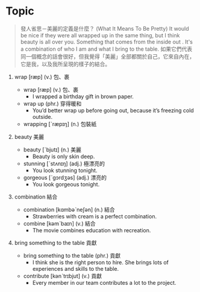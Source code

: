 # Topic

> 發人省思－美麗的定義是什麼？ (What It Means To Be Pretty)
> It would be nice if they were all wrapped up in the same thing, but I think beauty is all over you. Something that comes from the inside out . It's a combination of who I am and what I bring to the table.
> 如果它們代表同一個概念的話會很好，但我覺得「美麗」全部都關於自己，它來自內在，它是我，以及我所呈現的樣子的結合。

1. wrap  [ræp]  (v.)  包、裹
    * wrap  [ræp]  (v.)  包、裹
        - I wrapped a birthday gift in brown paper.
    *  wrap up  (phr.)  穿得暖和
        - You’d better wrap up before going out, because it’s freezing cold outside.
    * wrapping  [ˋræpɪŋ]  (n.)  包裝紙

2. beauty  美麗
    * beauty  [ˋbjutɪ]  (n.)  美麗
        -  Beauty is only skin deep.
    * stunning  [ˋstʌnɪŋ]  (adj.)  極漂亮的
        - You look stunning tonight.
    * gorgeous  [ˋgɔrdʒəs]  (adj.)  漂亮的
        - You look gorgeous tonight.

3. combination  結合
    * combination  [kɑmbəˋneʃən]  (n.)  結合
        -  Strawberries with cream is a perfect combination.
    * combine  [kəmˋbaɪn]  (v.)  結合
        - The movie combines education with recreation.

4. bring something to the table  貢獻
    * bring something to the table  (phr.)  貢獻
        - I think she is the right person to hire. She brings lots of experiences and skills to the table.
    * contribute  [kənˋtrɪbjut]  (v.)  貢獻
        - Every member in our team contributes a lot to the project.
